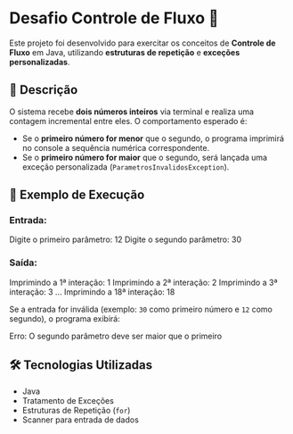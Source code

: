 # Desafio Controle de Fluxo 🚀  

Este projeto foi desenvolvido para exercitar os conceitos de **Controle de Fluxo** em Java, utilizando **estruturas de repetição** e **exceções personalizadas**.  

## 📝 Descrição  

O sistema recebe **dois números inteiros** via terminal e realiza uma contagem incremental entre eles. O comportamento esperado é:  

- Se o **primeiro número for menor** que o segundo, o programa imprimirá no console a sequência numérica correspondente.  
- Se o **primeiro número for maior** que o segundo, será lançada uma exceção personalizada (`ParametrosInvalidosException`).  

## 📌 Exemplo de Execução  

### Entrada:  
Digite o primeiro parâmetro: 12
Digite o segundo parâmetro: 30

### Saída:  
Imprimindo a 1ª interação: 1
Imprimindo a 2ª interação: 2
Imprimindo a 3ª interação: 3
... Imprimindo a 18ª interação: 18


Se a entrada for inválida (exemplo: `30` como primeiro número e `12` como segundo), o programa exibirá: 

Erro: O segundo parâmetro deve ser maior que o primeiro


## 🛠 Tecnologias Utilizadas  
- Java  
- Tratamento de Exceções  
- Estruturas de Repetição (`for`)  
- Scanner para entrada de dados  

